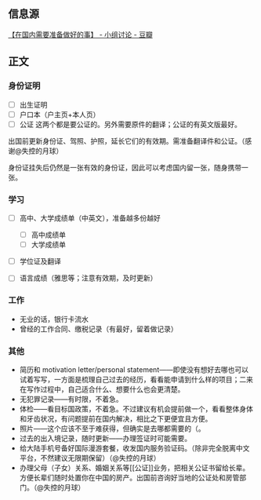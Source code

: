 ## 信息源
[【在国内需要准备做好的事】 - 小组讨论 - 豆瓣](https://m.douban.com/group/topic/277686304/?_i=6799314479b0e33&dt_platform=wechat_friends&dt_dapp=1?bid=MmacpO1KTrY)

## 正文
### 身份证明

- [ ]  出生证明
- [ ]  户口本（户主页+本人页）
- [ ] 公证
这两个都是要公证的。另外需要原件的翻译；公证的有英文版最好。

出国前更新身份证、驾照、护照，延长它们的有效期。需准备翻译件和公证。（感谢@失控的月球）

身份证挂失后仍然是一张有效的身份证，因此可以考虑国内留一张，随身携带一张。

### 学习
- [ ] 高中、大学成绩单（中英文），准备越多份越好
	- [ ] 高中成绩单
	- [ ] 大学成绩单
- [ ] 学位证及翻译
- [ ] 语言成绩（雅思等；注意有效期，及时更新）


### 工作 
- 无业的话，银行卡流水
- 曾经的工作合同、缴税记录（有最好，留着做记录）


### 其他
- 简历和 motivation letter/personal statement——即使没有想好去哪也可以试着写写，一方面是梳理自己过去的经历，看看能申请到什么样的项目；二来在写作过程中，自己适合什么、想要什么也会更清楚。
- 无犯罪记录——有时限，不着急。
- 体检——看目标国政策，不着急。不过建议有机会提前做一个，看看整体身体和牙齿状况，有问题提前在国内解决，相比之下更便宜且方便。
- 照片——这个应该不至于难获得，但确实是去哪都需要的（。
- 过去的出入境记录，随时更新——办理签证时可能需要。
- 给大陆手机号备好国际漫游套餐，收发国内服务验证码。（除非完全脱离中文平台，不然建议无限期保留）（@失控的月球）
- 办理父母（子女）关系、婚姻关系等[[公证]]业务，把相关公证书留给长辈。方便长辈们随时处置你在中国的房产。出国前咨询好当地的公证处和房管部门。（@失控的月球）
